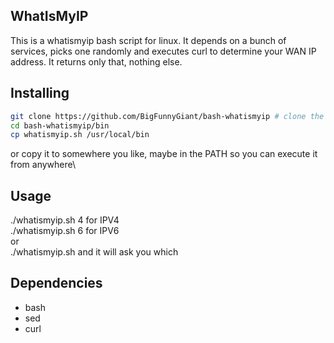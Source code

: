 ## WhatIsMyIP

This is a whatismyip bash script for linux.
It depends on a bunch of services, picks one randomly and executes curl to determine your WAN IP address. It returns only that, nothing else.

## Installing

```bash
git clone https://github.com/BigFunnyGiant/bash-whatismyip # clone the repository
cd bash-whatismyip/bin
cp whatismyip.sh /usr/local/bin
```
or copy it to somewhere you like, maybe in the PATH so you can execute it from anywhere\


## Usage
./whatismyip.sh 4 for IPV4\
./whatismyip.sh 6 for IPV6\
or\
./whatismyip.sh and it will ask you which

## Dependencies
- bash
- sed
- curl
